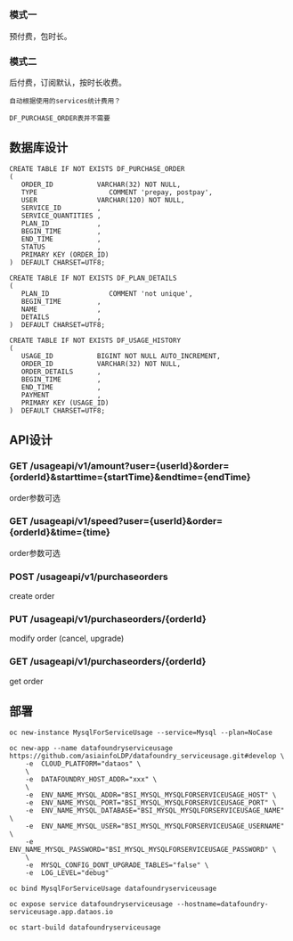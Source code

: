 
## 

### 模式一

预付费，包时长。

### 模式二

后付费，订阅默认，按时长收费。

```
自动根据使用的services统计费用？

DF_PURCHASE_ORDER表并不需要
```

## 数据库设计

```
CREATE TABLE IF NOT EXISTS DF_PURCHASE_ORDER
(
   ORDER_ID           VARCHAR(32) NOT NULL,
   TYPE                  COMMENT 'prepay, postpay',
   USER               VARCHAR(120) NOT NULL,
   SERVICE_ID         ,
   SERVICE_QUANTITIES ,
   PLAN_ID            ,
   BEGIN_TIME         ,
   END_TIME           ,
   STATUS             ,
   PRIMARY KEY (ORDER_ID)
)  DEFAULT CHARSET=UTF8;

CREATE TABLE IF NOT EXISTS DF_PLAN_DETAILS
(
   PLAN_ID               COMMENT 'not unique',
   BEGIN_TIME         ,
   NAME               ,
   DETAILS            ,
)  DEFAULT CHARSET=UTF8;

CREATE TABLE IF NOT EXISTS DF_USAGE_HISTORY
(
   USAGE_ID           BIGINT NOT NULL AUTO_INCREMENT,
   ORDER_ID           VARCHAR(32) NOT NULL,
   ORDER_DETAILS      ,
   BEGIN_TIME         ,
   END_TIME           ,
   PAYMENT            ,
   PRIMARY KEY (USAGE_ID)
)  DEFAULT CHARSET=UTF8;
```

## API设计

### GET /usageapi/v1/amount?user={userId}&order={orderId}&starttime={startTime}&endtime={endTime}

order参数可选

### GET /usageapi/v1/speed?user={userId}&order={orderId}&time={time}

order参数可选

### POST /usageapi/v1/purchaseorders

create order

### PUT /usageapi/v1/purchaseorders/{orderId}

modify order (cancel, upgrade)

### GET /usageapi/v1/purchaseorders/{orderId}

get order

## 部署

```
oc new-instance MysqlForServiceUsage --service=Mysql --plan=NoCase

oc new-app --name datafoundryserviceusage https://github.com/asiainfoLDP/datafoundry_serviceusage.git#develop \
    -e  CLOUD_PLATFORM="dataos" \
    \
    -e  DATAFOUNDRY_HOST_ADDR="xxx" \
    \
    -e  ENV_NAME_MYSQL_ADDR="BSI_MYSQL_MYSQLFORSERVICEUSAGE_HOST" \
    -e  ENV_NAME_MYSQL_PORT="BSI_MYSQL_MYSQLFORSERVICEUSAGE_PORT" \
    -e  ENV_NAME_MYSQL_DATABASE="BSI_MYSQL_MYSQLFORSERVICEUSAGE_NAME" \
    -e  ENV_NAME_MYSQL_USER="BSI_MYSQL_MYSQLFORSERVICEUSAGE_USERNAME" \
    -e  ENV_NAME_MYSQL_PASSWORD="BSI_MYSQL_MYSQLFORSERVICEUSAGE_PASSWORD" \
    \
    -e  MYSQL_CONFIG_DONT_UPGRADE_TABLES="false" \
    -e  LOG_LEVEL="debug"

oc bind MysqlForServiceUsage datafoundryserviceusage

oc expose service datafoundryserviceusage --hostname=datafoundry-serviceusage.app.dataos.io

oc start-build datafoundryserviceusage

```

